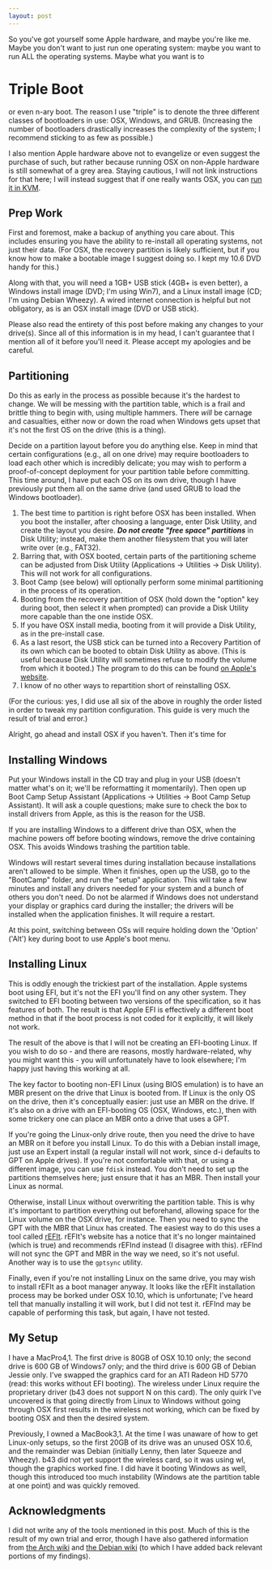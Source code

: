 ```yaml
---
layout: post
---
```


So you've got yourself some Apple hardware, and maybe you're like me.  Maybe
you don't want to just run one operating system: maybe you want to run ALL the
operating systems.  Maybe what you want is to

Triple Boot
===========

or even n-ary boot.  The reason I use "triple" is to denote the three
different classes of bootloaders in use: OSX, Windows, and GRUB.  (Increasing
the number of bootloaders drastically increases the complexity of the system;
I recommend sticking to as few as possible.)

I also mention Apple hardware above not to evangelize or even suggest the
purchase of such, but rather because running OSX on non-Apple hardware is
still somewhat of a grey area.  Staying cautious, I will not link instructions
for that here; I will instead suggest that if one really wants OSX, you can
[run it in KVM](http://www.contrib.andrew.cmu.edu/~somlo/OSXKVM/).

Prep Work
---------

First and foremost, make a backup of anything you care about.  This includes
ensuring you have the ability to re-install all operating systems, not just
their data.  (For OSX, the recovery partition is likely sufficient, but if you
know how to make a bootable image I suggest doing so.  I kept my 10.6 DVD
handy for this.)

Along with that, you will need a 1GB+ USB stick (4GB+ is even better), a
Windows install image (DVD; I'm using Win7), and a Linux install image (CD;
I'm using Debian Wheezy).  A wired internet connection is helpful but not
obligatory, as is an OSX install image (DVD or USB stick).

Please also read the entirety of this post before making any changes to your
drive(s).  Since all of this information is in my head, I can't guarantee that
I mention all of it before you'll need it.  Please accept my apologies and be
careful.

Partitioning
------------

Do this as early in the process as possible because it's the hardest to
change.  We will be messing with the partition table, which is a frail and
brittle thing to begin with, using multiple hammers.  There *will* be carnage
and casualties, either now or down the road when Windows gets upset that it's
not the first OS on the drive (this is a thing).

Decide on a partition layout before you do anything else.  Keep in mind that
certain configurations (e.g., all on one drive) may require bootloaders to
load each other which is incredibly delicate; you may wish to perform a
proof-of-concept deployment for your partition table before committing.  This
time around, I have put each OS on its own drive, though I have previously put
them all on the same drive (and used GRUB to load the Windows bootloader).

1. The best time to partition is right before OSX has been installed.  When
   you boot the installer, after choosing a language, enter Disk Utility, and
   create the layout you desire.  ***Do not create "free space" partitions***
   in Disk Utility; instead, make them another filesystem that you will later
   write over (e.g., FAT32).
2. Barring that, with OSX booted, certain parts of the partitioning scheme can
   be adjusted from Disk Utility (Applications -&gt; Utilities -&gt; Disk
   Utility).  This will not work for all configurations.
3. Boot Camp (see below) will optionally perform some minimal partitioning in
   the process of its operation.
4. Booting from the recovery partition of OSX (hold down the "option" key
   during boot, then select it when prompted) can provide a Disk Utility more
   capable than the one instide OSX.
5. If you have OSX install media, booting from it will provide a Disk Utility,
   as in the pre-install case.
6. As a last resort, the USB stick can be turned into a Recovery Partition of
   its own which can be booted to obtain Disk Utility as above.  (This is
   useful because Disk Utility will sometimes refuse to modify the volume from
   which it booted.)  The program to do this can be found
   [on Apple's website](https://support.apple.com/kb/DL1433).
7. I know of no other ways to repartition short of reinstalling OSX.

(For the curious: yes, I did use all six of the above in roughly the order
listed in order to tweak my partition configuration.  This guide is very much
the result of trial and error.)

Alright, go ahead and install OSX if you haven't.  Then it's time for

Installing Windows
------------------

Put your Windows install in the CD tray and plug in your USB (doesn't matter
what's on it; we'll be reformatting it momentarily).  Then open up Boot Camp
Setup Assistant (Applications -&gt; Utilities -&gt; Boot Camp Setup
Assistant).  It will ask a couple questions; make sure to check the box to
install drivers from Apple, as this is the reason for the USB.

If you are installing Windows to a different drive than OSX, when the machine
powers off before booting windows, remove the drive containing OSX.  This
avoids Windows trashing the partition table.

Windows will restart several times during installation because installations
aren't allowed to be simple.  When it finishes, open up the USB, go to the
"BootCamp" folder, and run the "setup" application.  This will take a few
minutes and install any drivers needed for your system and a bunch of others
you don't need.  Do not be alarmed if Windows does not understand your display
or graphics card during the installer; the drivers will be installed when the
application finishes.  It will require a restart.

At this point, switching between OSs will require holding down the 'Option'
('Alt') key during boot to use Apple's boot menu.

Installing Linux
----------------

This is oddly enough the trickiest part of the installation.  Apple systems
boot using EFI, but it's not the EFI you'll find on any other system.  They
switched to EFI booting between two versions of the specification, so it has
features of both.  The result is that Apple EFI is effectively a different
boot method in that if the boot process is not coded for it explicitly, it
will likely not work.

The result of the above is that I will not be creating an EFI-booting Linux.
If you wish to do so - and there are reasons, mostly hardware-related, why you
might want this - you will unfortunately have to look elsewhere; I'm happy
just having this working at all.

The key factor to booting non-EFI Linux (using BIOS emulation) is to have an
MBR present on the drive that Linux is booted from.  If Linux is the only OS
on the drive, then it's conceptually easier: just use an MBR on the drive.  If
it's also on a drive with an EFI-booting OS (OSX, Windows, etc.), then with
some trickery one can place an MBR onto a drive that uses a GPT.

If you're going the Linux-only drive route, then you need the drive to have an
MBR on it before you install Linux.  To do this with a Debian install image,
just use an Expert install (a regular install will not work, since d-i
defaults to GPT on Apple drives).  If you're not comfortable with that, or
using a different image, you can use `fdisk` instead.  You don't need to set
up the partitions themselves here; just ensure that it has an MBR.  Then
install your Linux as normal.

Otherwise, install Linux without overwriting the partition table.  This is why
it's important to partition everything out beforehand, allowing space for the
Linux volume on the OSX drive, for instance.  Then you need to sync the GPT
with the MBR that Linux has created.  The easiest way to do this uses a tool
called [rEFIt](http://refit.sourceforge.net/).  rEFIt's website has a notice
that it's no longer maintained (which is true) and recommends rEFInd instead
(I disagree with this).  rEFInd will not sync the GPT and MBR in the way we
need, so it's not useful.  Another way is to use the `gptsync` utility.

Finally, even if you're not installing Linux on the same drive, you may wish
to install rEFIt as a boot manager anyway.  It looks like the rEFIt
installation process may be borked under OSX 10.10, which is unfortunate; I've
heard tell that manually installing it will work, but I did not test it.
rEFInd may be capable of performing this task, but again, I have not tested.

My Setup
--------

I have a MacPro4,1.  The first drive is 80GB of OSX 10.10 only; the second
drive is 600 GB of Windows7 only; and the third drive is 600 GB of Debian
Jessie only.  I've swapped the graphics card for an ATI Radeon HD 5770 (read:
this works without EFI booting).  The wireless under Linux require the
proprietary driver (b43 does not support N on this card).  The only quirk I've
uncovered is that going directly from Linux to Windows without going through
OSX first results in the wireless not working, which can be fixed by booting
OSX and then the desired system.

Previously, I owned a MacBook3,1.  At the time I was unaware of how to get
Linux-only setups, so the first 20GB of its drive was an unused OSX 10.6, and
the remainder was Debian (initially Lenny, then later Squeeze and Wheezy).
b43 did not yet support the wireless card, so it was using wl, though the
graphics worked fine.  I did have it booting Windows as well, though this
introduced too much instability (Windows ate the partition table at one
point) and was quickly removed.

Acknowledgments
---------------

I did not write any of the tools mentioned in this post.  Much of this is the
result of my own trial and error, though I have also gathered information from
[the Arch wiki](https://wiki.archlinux.org/index.php/Macbook) and
[the Debian wiki](https://wiki.debian.org/MacBook) (to which I have added back
relevant portions of my findings).
